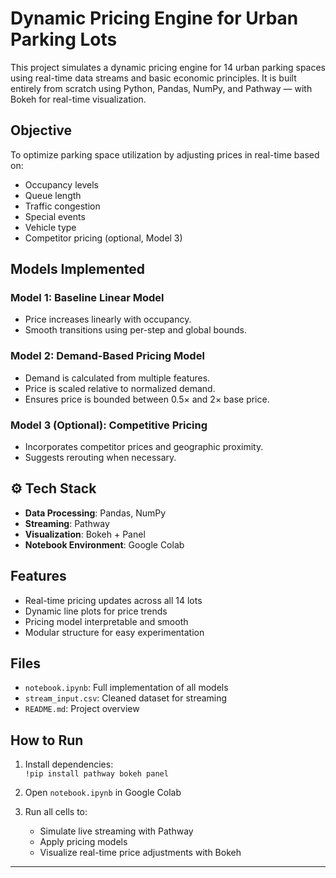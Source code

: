 # Dynamic Pricing Engine for Urban Parking Lots

This project simulates a dynamic pricing engine for 14 urban parking spaces using real-time data streams and basic economic principles. It is built entirely from scratch using Python, Pandas, NumPy, and Pathway — with Bokeh for real-time visualization.

##  Objective
To optimize parking space utilization by adjusting prices in real-time based on:
- Occupancy levels
- Queue length
- Traffic congestion
- Special events
- Vehicle type
- Competitor pricing (optional, Model 3)

##  Models Implemented

### Model 1: Baseline Linear Model
- Price increases linearly with occupancy.
- Smooth transitions using per-step and global bounds.

### Model 2: Demand-Based Pricing Model
- Demand is calculated from multiple features.
- Price is scaled relative to normalized demand.
- Ensures price is bounded between 0.5× and 2× base price.

### Model 3 (Optional): Competitive Pricing
- Incorporates competitor prices and geographic proximity.
- Suggests rerouting when necessary.

## ⚙ Tech Stack
- **Data Processing**: Pandas, NumPy
- **Streaming**: Pathway
- **Visualization**: Bokeh + Panel
- **Notebook Environment**: Google Colab

##  Features
- Real-time pricing updates across all 14 lots
- Dynamic line plots for price trends
- Pricing model interpretable and smooth
- Modular structure for easy experimentation

##  Files
- `notebook.ipynb`: Full implementation of all models
- `stream_input.csv`: Cleaned dataset for streaming
- `README.md`: Project overview

##  How to Run
1. Install dependencies:  
   `!pip install pathway bokeh panel`

2. Open `notebook.ipynb` in Google Colab

3. Run all cells to:
   - Simulate live streaming with Pathway
   - Apply pricing models
   - Visualize real-time price adjustments with Bokeh

---

